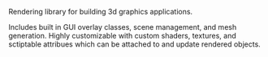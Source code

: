 Rendering library for building 3d graphics applications.

Includes built in GUI overlay classes, scene management, and mesh generation. Highly customizable with custom shaders, textures, and sctiptable attribues which can be attached to and update rendered objects.
